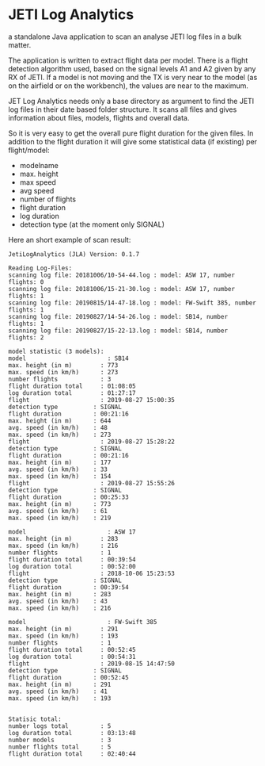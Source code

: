 # JETI Log Analytics

a standalone Java application to scan an analyse JETI log files in a bulk matter.

The application is written to extract flight data per model. There is a flight detection algorithm used, based on the signal levels A1 and A2 given by any RX of JETI.
If a model is not moving and the TX is very near to the model (as on the airfield or on the workbench), the values are near to the maximum.

JET Log Analytics needs only a base directory as argument to find the JETI log files in their date based folder structure. It scans all files and gives information about files, models, flights and overall data.

So it is very easy to get the overall pure flight duration for the given files. In addition to the flight duration it will give some statistical data (if existing) per flight/model:
* modelname
* max. height
* max speed
* avg speed
* number of flights
* flight duration
* log duration
* detection type (at the moment only SIGNAL)

 Here an short example of  scan result:

	JetiLogAnalytics (JLA) Version: 0.1.7
	
	Reading Log-Files:
	scanning log file: 20181006/10-54-44.log : model: ASW 17, number flights: 0
	scanning log file: 20181006/15-21-30.log : model: ASW 17, number flights: 1
	scanning log file: 20190815/14-47-18.log : model: FW-Swift 385, number flights: 1
	scanning log file: 20190827/14-54-26.log : model: SB14, number flights: 1
	scanning log file: 20190827/15-22-13.log : model: SB14, number flights: 2
	
	model statistic (3 models):
	model                       : SB14
	max. height (in m)        : 773
	max. speed (in km/h)      : 273
	number flights            : 3
	flight duration total     : 01:08:05
	log duration total        : 01:27:17
	flight                    : 2019-08-27 15:00:35
	detection type          : SIGNAL
	flight duration         : 00:21:16
	max. height (in m)      : 644
	avg. speed (in km/h)    : 48
	max. speed (in km/h)    : 273
	flight                    : 2019-08-27 15:28:22
	detection type          : SIGNAL
	flight duration         : 00:21:16
	max. height (in m)      : 177
	avg. speed (in km/h)    : 33
	max. speed (in km/h)    : 154
	flight                    : 2019-08-27 15:55:26
	detection type          : SIGNAL
	flight duration         : 00:25:33
	max. height (in m)      : 773
	avg. speed (in km/h)    : 61
	max. speed (in km/h)    : 219
	
	model                       : ASW 17
	max. height (in m)        : 283
	max. speed (in km/h)      : 216
	number flights            : 1
	flight duration total     : 00:39:54
	log duration total        : 00:52:00
	flight                    : 2018-10-06 15:23:53
	detection type          : SIGNAL
	flight duration         : 00:39:54
	max. height (in m)      : 283
	avg. speed (in km/h)    : 43
	max. speed (in km/h)    : 216
	
	model                       : FW-Swift 385
	max. height (in m)        : 291
	max. speed (in km/h)      : 193
	number flights            : 1
	flight duration total     : 00:52:45
	log duration total        : 00:54:31
	flight                    : 2019-08-15 14:47:50
	detection type          : SIGNAL
	flight duration         : 00:52:45
	max. height (in m)      : 291
	avg. speed (in km/h)    : 41
	max. speed (in km/h)    : 193
	
	
	Statisic total:
	number logs total         : 5
	log duration total        : 03:13:48
	number models             : 3
	number flights total      : 5
	flight duration total     : 02:40:44

